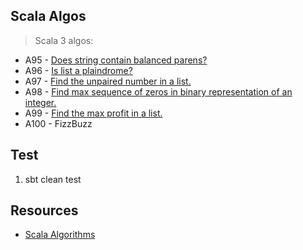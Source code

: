 Scala Algos
-----------
>Scala 3 algos:
* A95 - [Does string contain balanced parens?](https://github.com/objektwerks/scala.algos/blob/main/src/main/scala/objektwerks/A95.scala)
* A96 - [Is list a plaindrome?](https://github.com/objektwerks/scala.algos/blob/main/src/main/scala/objektwerks/A96.scala)
* A97 - [Find the unpaired number in a list.](https://github.com/objektwerks/scala.algos/blob/main/src/main/scala/objektwerks/A97.scala)
* A98 - [Find max sequence of zeros in binary representation of an integer.](https://github.com/objektwerks/scala.algos/blob/main/src/main/scala/objektwerks/A98.scala)
* A99 - [Find the max profit in a list.](https://github.com/objektwerks/scala.algos/blob/main/src/main/scala/objektwerks/A99.scala)
* A100 - FizzBuzz

Test
----
1. sbt clean test

Resources
---------
* [Scala Algorithms](https://www.scala-algorithms.com/)